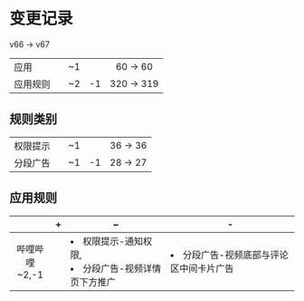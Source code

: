 # 变更记录

v66 -> v67

||||||
|-|:-:|:-:|:-:|:-:|
|应用||~1||60 -> 60|
|应用规则||~2|-1|320 -> 319|

## 规则类别

||||||
|-|:-:|:-:|:-:|:-:|
|权限提示||~1||36 -> 36|
|分段广告||~1|-1|28 -> 27|

## 应用规则

||+|~|-|
|:-:|-|-|-|
|哔哩哔哩<br>~2,-1||<li>权限提示-通知权限,<li>分段广告-视频详情页下方推广|<li>分段广告-视频底部与评论区中间卡片广告|
